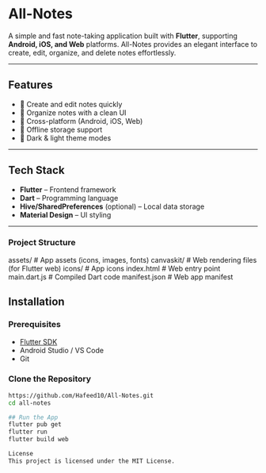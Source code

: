 # All-Notes

A simple and fast note-taking application built with **Flutter**, supporting **Android, iOS, and Web** platforms. All-Notes provides an elegant interface to create, edit, organize, and delete notes effortlessly.

---

## Features

- 📝 Create and edit notes quickly  
- 📂 Organize notes with a clean UI  
- 🔄 Cross-platform (Android, iOS, Web)  
- 💾 Offline storage support  
- 🌙 Dark & light theme modes  

---

## Tech Stack

- **Flutter** – Frontend framework  
- **Dart** – Programming language  
- **Hive/SharedPreferences** (optional) – Local data storage  
- **Material Design** – UI styling  

---
### Project Structure
assets/              # App assets (icons, images, fonts)
canvaskit/           # Web rendering files (for Flutter web)
icons/               # App icons
index.html           # Web entry point
main.dart.js         # Compiled Dart code
manifest.json        # Web app manifest


## Installation

### Prerequisites
- [Flutter SDK](https://flutter.dev/docs/get-started/install)
- Android Studio / VS Code
- Git

### Clone the Repository
```bash
https://github.com/Hafeed10/All-Notes.git
cd all-notes

## Run the App
flutter pub get
flutter run
flutter build web

License
This project is licensed under the MIT License.
